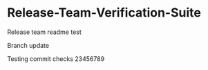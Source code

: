 # Release-Team-Verification-Suite

Release team readme test

Branch update

Testing commit checks 23456789
